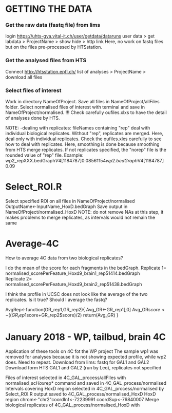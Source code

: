 # GETTING THE DATA

### Get the raw data (fastq file) from lims
login https://uhts-gva.vital-it.ch/user/getdata/dataruns
user data > get labdata > ProjectName > show hide > http link
Here, no work on fastq files but on the files pre-processed by HTSstation.

### Get the analysed files from HTS
Connect http://htsstation.epfl.ch/
list of analyses > ProjectName > download all files

### Select files of interest
Work in directory NameOfProject.
Save all files in NameOfProject/allFiles folder.
Select normalised files of interest with terminal and save in NameOfProject/normalised. 
!!! Check carefully oufiles.xlxs to have the detail of analyses done by HTS.

NOTE: 
-dealing with replicates: fileNames containing "rep" deal with individual biological replicates. Without "rep", replicates are merged. Here, deal only with individual replicates. Check the oufiles.xlxs carefully to see how to deal with replicates. Here, smoothing is done because smoothing from HTS merge replicates. If not replicates specified, the "norep" file is the rounded value of "rep" file.
Example:
wp2_repXXX.bedGraph$V4[1184787]		0.08561154
wp2. bedGraph$V4[1184787]			0.09

# Select_ROI.R
Select specified ROI on all files in NameOfProject/normalised
OutputName<-InputName_HoxD.bedGraph
Save output in NameOfProject/normalised_HoxD
NOTE: do not remove NAs at this step, it makes problems to merge replicates, as intervals would not remain the same

# Average-4C
How to average 4C data from two biological replicates?

I do the mean of the score for each fragments in the bedGraph.
Replicate 1= normalised_scorePerFeature_Hoxd9_brain1_rep51414.bedGraph  
Replicate 2= normalised_scorePerFeature_Hoxd9_brain2_rep51438.bedGraph

I think the profile in UCSC does not look like the average of the two replicates. Is it true? Should I average the fastq?

AvgRep<-function(GR_rep1,GR_rep2){
  Avg_GR<-GR_rep1[,0]
  Avg_GR$score<-((GR_rep1$score+GR_rep2$score)/2)
  return(Avg_GR)
}

# January 2018 - WP, tailbud, brain 4C
Application of these tools on 4C fot the WP project
The sample wp1 was removed for analyses because it is not showing expected profile, while wp2 does. Need to repeat.
Download from lims: fastq for GAL1 and GAL2
Download form HTS GAL1 and GAL2 (run by Leo), replicates not specified

Files of interest selected in 4C_GAL_process/allFIles with normalised_sc*Hox*rep* command and saved in 4C_GAL_process/normalised
Intervals covering HoxD region selected in 4C_GAL_process/normalised by Select_ROI.R output saved to 4C_GAL_process/normalised_HoxD
HoxD region chrom<-"chr2"coordInf<-72239991 coordSup<-76840007
Merge biological replicates of 4C_GAL_process/normalised_HoxD with


